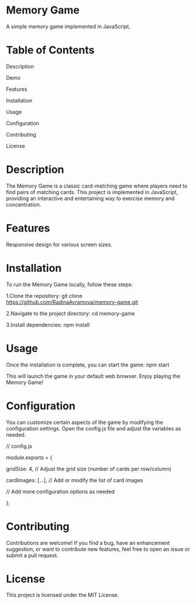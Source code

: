 # Memory Game
A simple memory game implemented in JavaScript.

# Table of Contents
Description

Demo

Features

Installation

Usage

Configuration

Contributing

License

# Description
The Memory Game is a classic card-matching game where players need to find pairs of matching cards. This project is implemented in JavaScript, providing an interactive and entertaining way to exercise memory and concentration.

# Features
Responsive design for various screen sizes.

# Installation
To run the Memory Game locally, follow these steps:

1.Clone the repository: git clone https://github.com/RadinaAvramova/memory-game.git

2.Navigate to the project directory:
cd memory-game

3.Install dependencies:
npm install

# Usage
Once the installation is complete, you can start the game:
npm start

This will launch the game in your default web browser. Enjoy playing the Memory Game!

# Configuration
You can customize certain aspects of the game by modifying the configuration settings. Open the config.js file and adjust the variables as needed.

// config.js

module.exports = {

  gridSize: 4, // Adjust the grid size (number of cards per row/column)
  
  cardImages: [...], // Add or modify the list of card images
  
  // Add more configuration options as needed
  
};

# Contributing
Contributions are welcome! If you find a bug, have an enhancement suggestion, or want to contribute new features, feel free to open an issue or submit a pull request.

# License
This project is licensed under the MIT License.


